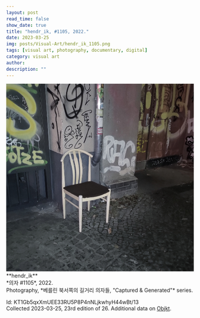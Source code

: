 ```yaml
---
layout: post
read_time: false
show_date: true
title: "hendr_ik, #1105, 2022."
date: 2023-03-25
img: posts/Visual-Art/hendr_ik_1105.png
tags: [visual art, photography, documentary, digital]
category: visual art
author: 
description: ""
---
```


<img src='./assets/img/posts/Visual-Art/hendr_ik_1105.png'>

<br>
**hendr_ik**
<br>*의자 #1105*, 2022.
<br>Photography, *베를린 북서쪽의 길거리 의자들, "Captured & Generated"* series.

 <div class="page-separator"></div>

Id: KT1Gb5qxXmUEE33RU5P8P4nNLjkwhyH44wBt/13
<br>Collected 2023-03-25, 23rd edition of 26. Additional data on [Objkt](https://objkt.com/tokens/KT1Gb5qxXmUEE33RU5P8P4nNLjkwhyH44wBt/13).
